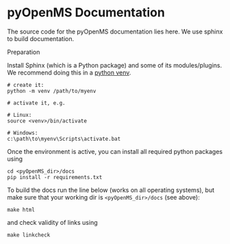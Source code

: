 pyOpenMS Documentation
======================
The source code for the pyOpenMS documentation lies here. We use sphinx to
build documentation.

Preparation

Install Sphinx (which is a Python package) and some of its modules/plugins.
We recommend doing this in a [python venv](https://docs.python.org/3/library/venv.html).

    # create it:
    python -m venv /path/to/myenv
    
    # activate it, e.g.
    
    # Linux:
    source <venv>/bin/activate
    
    # Windows:
    c:\path\to\myenv\Scripts\activate.bat

Once the environment is active, you can install all required python packages using

    cd <pyOpenMS_dir>/docs
    pip install -r requirements.txt


To build the docs run the line below (works on all operating systems), but make sure that your working dir is `<pyOpenMS_dir>/docs` (see above):

    make html
    
and check validity of links using

    make linkcheck
    



